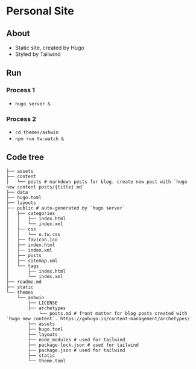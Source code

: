 # Personal Site

## About

- Static site, created by Hugo
- Styled by Tailwind   

## Run  

### Process 1

- `hugo server &`

### Process 2

- `cd themes/ashwin`
- `npm run tw:watch &`

## Code tree

```shell
├── assets
├── content
│   └── posts # markdown posts for blog. create new post with `hugo new content posts/{title}.md`
├── data
├── hugo.toml
├── layouts
├── public # auto-generated by `hugo server`
│   ├── categories
│   │   ├── index.html
│   │   └── index.xml
│   ├── css
│   │   └── o.tw.css
│   ├── favicon.ico
│   ├── index.html
│   ├── index.xml
│   ├── posts
│   ├── sitemap.xml
│   └── tags
│       ├── index.html
│       └── index.xml
├── readme.md
├── static
└── themes
    └── ashwin
        ├── LICENSE
        ├── archetypes
            └── posts.md # front matter for blog posts created with `hugo new content`. https://gohugo.io/content-management/archetypes/
        ├── assets
        ├── hugo.toml
        ├── layouts
        ├── node_modules # used for tailwind
        ├── package-lock.json # used for tailwind
        ├── package.json # used for tailwind
        ├── static
        └── theme.toml
```
